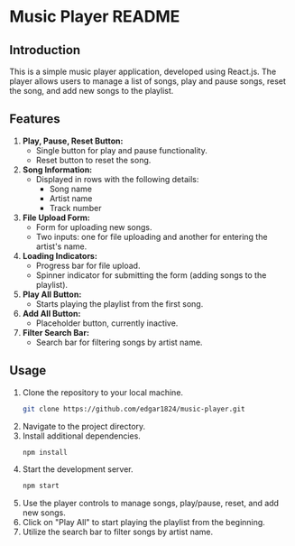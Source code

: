 # Music Player README

## Introduction

This is a simple music player application, developed using React.js. The player allows users to manage a list of songs, play and pause songs, reset the song, and add new songs to the playlist.

## Features

1. **Play, Pause, Reset Button:**
   - Single button for play and pause functionality.
   - Reset button to reset the song.
2. **Song Information:**
   - Displayed in rows with the following details:
     - Song name
     - Artist name
     - Track number
3. **File Upload Form:**
   - Form for uploading new songs.
   - Two inputs: one for file uploading and another for entering the artist's name.
4. **Loading Indicators:**
   - Progress bar for file upload.
   - Spinner indicator for submitting the form (adding songs to the playlist).
5. **Play All Button:**
   - Starts playing the playlist from the first song.
6. **Add All Button:**
   - Placeholder button, currently inactive.
7. **Filter Search Bar:**
   - Search bar for filtering songs by artist name.

## Usage

1. Clone the repository to your local machine.
   ```bash
   git clone https://github.com/edgar1824/music-player.git
2. Navigate to the project directory.
3. Install additional dependencies.
    ```bash
   npm install
4. Start the development server.
    ```bash
   npm start
5. Use the player controls to manage songs, play/pause, reset, and add new songs.
6. Click on "Play All" to start playing the playlist from the beginning.
7. Utilize the search bar to filter songs by artist name.
